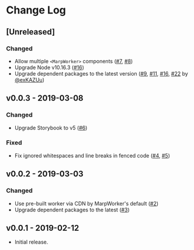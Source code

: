 # Change Log

## [Unreleased]

### Changed

- Allow multiple `<MarpWorker>` components ([#7](https://github.com/marp-team/marp-react/issues/7), [#8](https://github.com/marp-team/marp-react/pull/8))
- Upgrade Node v10.16.3 ([#16](https://github.com/marp-team/marp-react/pull/16))
- Upgrade dependent packages to the latest version ([#9](https://github.com/marp-team/marp-react/pull/9), [#11](https://github.com/marp-team/marp-react/pull/11), [#16](https://github.com/marp-team/marp-react/pull/16), [#22](https://github.com/marp-team/marp-react/pull/22) by [@exKAZUu](https://github.com/exKAZUu))

## v0.0.3 - 2019-03-08

### Changed

- Upgrade Storybook to v5 ([#6](https://github.com/marp-team/marp-react/pull/6))

### Fixed

- Fix ignored whitespaces and line breaks in fenced code ([#4](https://github.com/marp-team/marp-react/issues/4), [#5](https://github.com/marp-team/marp-react/pull/5))

## v0.0.2 - 2019-03-03

### Changed

- Use pre-built worker via CDN by MarpWorker's default ([#2](https://github.com/marp-team/marp-react/pull/2))
- Upgrade dependent packages to the latest ([#3](https://github.com/marp-team/marp-react/pull/3))

## v0.0.1 - 2019-02-12

- Initial release.
